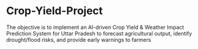 # Crop-Yield-Project
The objective is to implement an AI-driven Crop Yield &amp; Weather Impact Prediction System for Uttar Pradesh to forecast agricultural output, identify drought/flood risks, and provide early warnings to farmers

